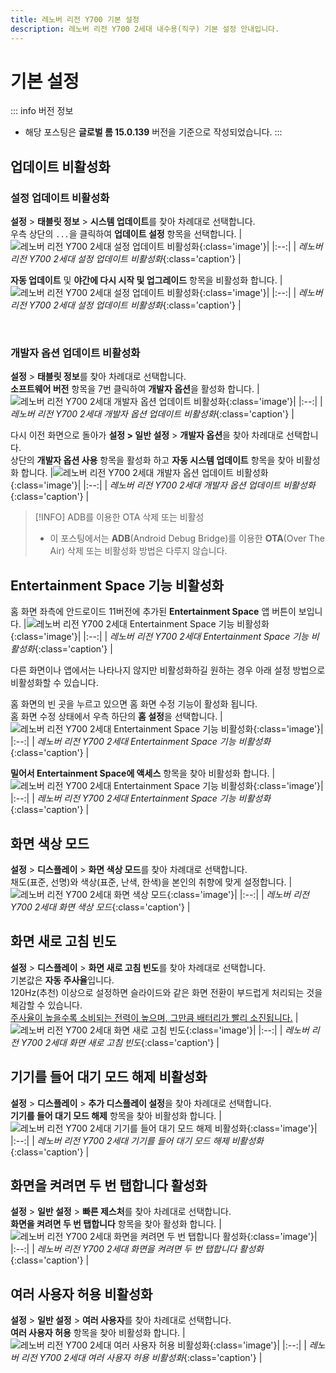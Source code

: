```yaml
---
title: 레노버 리전 Y700 기본 설정
description: 레노버 리전 Y700 2세대 내수용(직구) 기본 설정 안내입니다.
---
```

# 기본 설정

::: info 버전 정보
* 해당 포스팅은 **글로벌 롬 15.0.139** 버전을 기준으로 작성되었습니다.
:::

## 업데이트 비활성화
### 설정 업데이트 비활성화
**설정** > **태블릿 정보** > **시스템 업데이트**를 찾아 차례대로 선택합니다.\
우측 상단의 `...`을 클릭하여 **업데이트 설정** 항목을 선택합니다.
|![레노버 리전 Y700 2세대 설정 업데이트 비활성화](./images/settings/update1.webp){:class='image'}|
|:--:|
| *레노버 리전 Y700 2세대 설정 업데이트 비활성화*{:class='caption'} |

**자동 업데이트** 및 **야간에 다시 시작 및 업그레이드** 항목을 비활성화 합니다.
|![레노버 리전 Y700 2세대 설정 업데이트 비활성화](./images/settings/update2.webp){:class='image'}|
|:--:|
| *레노버 리전 Y700 2세대 설정 업데이트 비활성화*{:class='caption'} |

<br />

### 개발자 옵션 업데이트 비활성화
**설정** > **태블릿 정보**를 찾아 차례대로 선택합니다.\
**소프트웨어 버전** 항목을 7번 클릭하여 **개발자 옵션**을 활성화 합니다.
|![레노버 리전 Y700 2세대 개발자 옵션 업데이트 비활성화](./images/settings/developer1.webp){:class='image'}|
|:--:|
| *레노버 리전 Y700 2세대 개발자 옵션 업데이트 비활성화*{:class='caption'} |

다시 이전 화면으로 돌아가 **설정 > 일반 설정** > **개발자 옵션**을 찾아 차례대로 선택합니다.\
상단의 **개발자 옵션 사용** 항목을 활성화 하고 **자동 시스템 업데이트** 항목을 찾아 비활성화 합니다.
|![레노버 리전 Y700 2세대 개발자 옵션 업데이트 비활성화](./images/settings/developer2.webp){:class='image'}|
|:--:|
| *레노버 리전 Y700 2세대 개발자 옵션 업데이트 비활성화*{:class='caption'} |

> [!INFO] ADB를 이용한 OTA 삭제 또는 비활성
> * 이 포스팅에서는 **ADB**(Android Debug Bridge)를 이용한 **OTA**(Over The Air) 삭제 또는 비활성화 방법은 다루지 않습니다.

## Entertainment Space 기능 비활성화
홈 화면 좌측에 안드로이드 11버전에 추가된 **Entertainment Space** 앱 버튼이 보입니다.
|![레노버 리전 Y700 2세대 Entertainment Space 기능 비활성화](./images/settings/es1.webp){:class='image'}|
|:--:|
| *레노버 리전 Y700 2세대 Entertainment Space 기능 비활성화*{:class='caption'} |

다른 화면이나 앱에서는 나타나지 않지만 비활성화하길 원하는 경우 아래 설정 방법으로 비활성화할 수 있습니다.

홈 화면의 빈 곳을 누르고 있으면 홈 화면 수정 기능이 활성화 됩니다.\
홈 화면 수정 상태에서 우측 하단의 **홈 설정**을 선택합니다.
|![레노버 리전 Y700 2세대 Entertainment Space 기능 비활성화](./images/settings/es2.webp){:class='image'}|
|:--:|
| *레노버 리전 Y700 2세대 Entertainment Space 기능 비활성화*{:class='caption'} |

**밀어서 Entertainment Space에 액세스** 항목을 찾아 비활성화 합니다.
|![레노버 리전 Y700 2세대 Entertainment Space 기능 비활성화](./images/settings/es3.webp){:class='image'}|
|:--:|
| *레노버 리전 Y700 2세대 Entertainment Space 기능 비활성화*{:class='caption'} |

## 화면 색상 모드
**설정** > **디스플레이** > **화면 색상 모드**를 찾아 차례대로 선택합니다.\
채도(표준, 선명)와 색상(표준, 난색, 한색)을 본인의 취향에 맞게 설정합니다.
|![레노버 리전 Y700 2세대 화면 색상 모드](./images/settings/color.webp){:class='image'}|
|:--:|
| *레노버 리전 Y700 2세대 화면 색상 모드*{:class='caption'} |

## 화면 새로 고침 빈도
**설정** > **디스플레이** > **화면 새로 고침 빈도**를 찾아 차례대로 선택합니다.\
기본값은 **자동 주사율**입니다.\
120Hz(추천) 이상으로 설정하면 슬라이드와 같은 화면 전환이 부드럽게 처리되는 것을 체감할 수 있습니다.\
<u>주사율이 높을수록 소비되는 전력이 높으며, 그만큼 배터리가 빨리 소진됩니다.</u>
|![레노버 리전 Y700 2세대 화면 새로 고침 빈도](./images/settings/refresh.webp){:class='image'}|
|:--:|
| *레노버 리전 Y700 2세대 화면 새로 고침 빈도*{:class='caption'} |

## 기기를 들어 대기 모드 해제 비활성화
**설정** > **디스플레이** > **추가 디스플레이 설정**을 찾아 차례대로 선택합니다.\
**기기를 들어 대기 모드 해제** 항목을 찾아 비활성화 합니다.
|![레노버 리전 Y700 2세대 기기를 들어 대기 모드 해제 비활성화](./images/settings/wakeup.webp){:class='image'}|
|:--:|
| *레노버 리전 Y700 2세대 기기를 들어 대기 모드 해제 비활성화*{:class='caption'} |

## 화면을 켜려면 두 번 탭합니다 활성화
**설정** > **일반 설정** > **빠른 제스처**를 찾아 차례대로 선택합니다.\
**화면을 켜려면 두 번 탭합니다** 항목을 찾아 활성화 합니다.
|![레노버 리전 Y700 2세대 화면을 켜려면 두 번 탭합니다 활성화](./images/settings/double_tap.webp){:class='image'}|
|:--:|
| *레노버 리전 Y700 2세대 화면을 켜려면 두 번 탭합니다 활성화*{:class='caption'} |

## 여러 사용자 허용 비활성화
**설정** > **일반 설정** > **여러 사용자**를 찾아 차례대로 선택합니다.\
**여러 사용자 허용** 항목을 찾아 비활성화 합니다.
|![레노버 리전 Y700 2세대 여러 사용자 허용 비활성화](./images/settings/multiple_users.webp){:class='image'}|
|:--:|
| *레노버 리전 Y700 2세대 여러 사용자 허용 비활성화*{:class='caption'} |